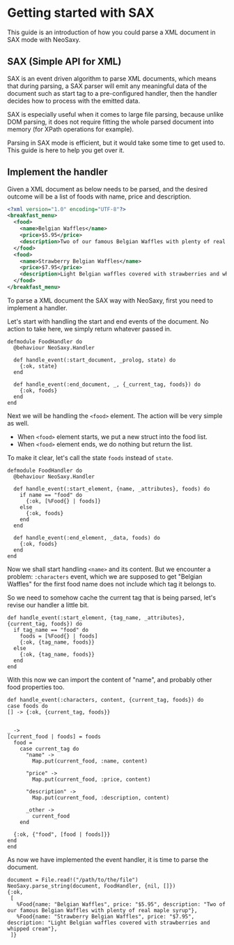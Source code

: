 # Getting started with SAX

This guide is an introduction of how you could parse a XML document in SAX mode
with NeoSaxy.

## SAX (Simple API for XML)

SAX is an event driven algorithm to parse XML documents, which means that during
parsing, a SAX parser will emit any meaningful data of the document such as
start tag to a pre-configured handler, then the handler decides how to process
with the emitted data.

SAX is especially useful when it comes to large file parsing, because unlike DOM
parsing, it does not require fitting the whole parsed document into memory (for
XPath operations for example).

Parsing in SAX mode is efficient, but it would take some time to get used to.
This guide is here to help you get over it.

## Implement the handler

Given a XML document as below needs to be parsed, and the desired outcome
will be a list of foods with name, price and description.

```XML
<?xml version="1.0" encoding="UTF-8"?>
<breakfast_menu>
  <food>
    <name>Belgian Waffles</name>
    <price>$5.95</price>
    <description>Two of our famous Belgian Waffles with plenty of real maple syrup</description>
  </food>
  <food>
    <name>Strawberry Belgian Waffles</name>
    <price>$7.95</price>
    <description>Light Belgian waffles covered with strawberries and whipped cream</description>
  </food>
</breakfast_menu>
```

To parse a XML document the SAX way with NeoSaxy, first you need to implement a
handler.

Let's start with handling the start and end events of the document. No action to
take here, we simply return whatever passed in.

```
defmodule FoodHandler do
  @behaviour NeoSaxy.Handler

  def handle_event(:start_document, _prolog, state) do
    {:ok, state}
  end

  def handle_event(:end_document, _, {_current_tag, foods}) do
    {:ok, foods}
  end
end
```

Next we will be handling the `<food>` element. The action will be very simple as
well.

- When `<food>` element starts, we put a new struct into the food list.
- When `<food>` element ends, we do nothing but return the list.

To make it clear, let's call the state `foods` instead of `state`.

    defmodule FoodHandler do
      @behaviour NeoSaxy.Handler

      def handle_event(:start_element, {name, _attributes}, foods) do
        if name == "food" do
          {:ok, [%Food{} | foods]}
        else
          {:ok, foods}
        end
      end

      def handle_event(:end_element, _data, foods) do
        {:ok, foods}
      end
    end

Now we shall start handling `<name>` and its content. But we encounter a problem:
`:characters` event, which we are supposed to get "Belgian Waffles" for the
first food name does not include which tag it belongs to.

So we need to somehow cache the current tag that is being parsed, let's revise
our handler a little bit.

    def handle_event(:start_element, {tag_name, _attributes}, {current_tag, foods}) do
      if tag_name == "food" do
        foods = [%Food{} | foods]
        {:ok, {tag_name, foods}}
      else
        {:ok, {tag_name, foods}}
      end
    end

With this now we can import the content of "name", and probably other food
properties too.

    def handle_event(:characters, content, {current_tag, foods}) do
    case foods do
    [] -> {:ok, {current_tag, foods}}


    _ ->
    [current_food | foods] = foods
      food =
        case current_tag do
          "name" ->
            Map.put(current_food, :name, content)

          "price" ->
            Map.put(current_food, :price, content)

          "description" ->
            Map.put(current_food, :description, content)

          _other ->
            current_food
        end

      {:ok, {"food", [food | foods]}}
    end
    end

As now we have implemented the event handler, it is time to parse the document.

    document = File.read!("/path/to/the/file")
    NeoSaxy.parse_string(document, FoodHandler, {nil, []})
    {:ok,
     [
       %Food{name: "Belgian Waffles", price: "$5.95", description: "Two of our famous Belgian Waffles with plenty of real maple syrup"},
       %Food{name: "Strawberry Belgian Waffles", price: "$7.95", description: "Light Belgian waffles covered with strawberries and whipped cream"},
     ]}
